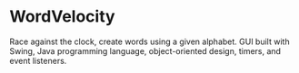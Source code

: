 # WordVelocity
Race against the clock, create words using a given alphabet. GUI built with Swing, Java programming language, object-oriented design, timers, and event listeners.

